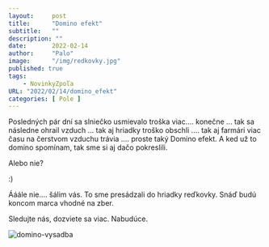 ```yaml
---
layout:     post
title:      "Domino efekt"
subtitle:   ""
description: ""
date:       2022-02-14
author:     "Palo"
image:      "/img/redkovky.jpg"
published: true
tags:
    - NovinkyZpoľa
URL: "2022/02/14/domino_efekt"
categories: [ Pole ]
---
```

Posledných pár dní sa  slniečko usmievalo troška viac.... konečne ... tak sa následne ohrail vzduch ... tak aj hriadky troško obschli .... tak aj farmári viac času na čerstvom vzduchu trávia .... proste taký Domino efekt. A ked už to domino spomínam, tak sme si aj dačo pokreslili.

Alebo nie?

:)

Ááále nie.... šálim vás. To sme presádzali do hriadky reďkovky. Snáď budú koncom marca vhodné na zber. 

Sledujte nás, dozviete sa viac. Nabudúce.

![domino-vysadba](/img/domino-vysadba.jpg)